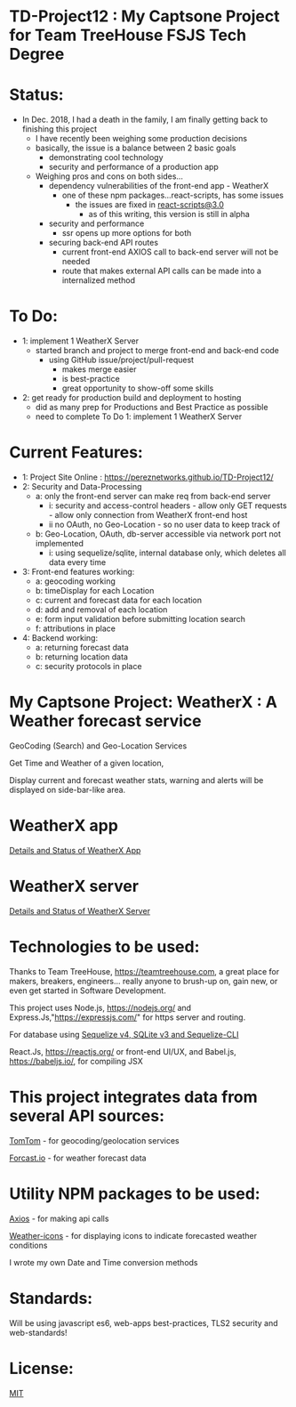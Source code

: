 # TD-Project12 : My Captsone Project for Team TreeHouse FSJS Tech Degree

# Status:

  - In Dec. 2018, I had a death in the family, I am finally getting back to finishing this project
     - I have recently been weighing some production decisions
      - basically, the issue is a balance between 2 basic goals
        - demonstrating cool technology
        - security and performance of a production app
    - Weighing pros and cons on both sides...     
      - dependency vulnerabilities of the front-end app - WeatherX
        - one of these npm packages...react-scripts, has some issues
          - the issues are fixed in react-scripts@3.0
            - as of this writing, this version is still in alpha
      - security and performance
        - ssr opens up more options for both
      - securing back-end API routes
        - current front-end AXIOS call to back-end server will not be needed
        - route that makes external API calls can be made into a  internalized method

# To Do:
  - 1: implement 1 WeatherX Server
       - started branch and project to merge front-end and back-end code
          - using GitHub issue/project/pull-request
            - makes merge easier
            - is best-practice
            - great opportunity to show-off some skills
  - 2: get ready for production build and deployment to hosting
      - did as many prep for Productions and Best Practice as possible
      - need to complete To Do 1: implement 1 WeatherX Server  

# Current Features:

  - 1: Project Site Online : https://pereznetworks.github.io/TD-Project12/
  - 2: Security and Data-Processing
      - a: only the front-end server can make req from back-end server
        - i: security and access-control headers
              - allow only GET requests
              - allow only connection from WeatherX front-end host
        - ii no OAuth, no Geo-Location - so no user data to keep track of
      - b: Geo-Location, OAuth, db-server accessible via network port not implemented
        - i: using sequelize/sqlite, internal database only, which deletes all data every time
  - 3: Front-end features working:  
      - a: geocoding working
      - b: timeDisplay for each Location
      - c: current and forecast data for each location
      - d: add and removal of each location
      - e: form input validation before submitting location search
      - f: attributions in place
  - 4: Backend working:
      - a: returning forecast data
      - b: returning location data
      - c: security protocols in place

# My Captsone Project:  WeatherX : A Weather forecast service  

GeoCoding (Search) and Geo-Location Services

Get Time and Weather of a given location,

Display current and forecast weather stats, warning and alerts will be displayed on side-bar-like area.

# WeatherX app

[Details and Status of WeatherX App](https://github.com/pereznetworks/TD-Project12/tree/master/WeatherX)

# WeatherX server

[Details and Status of WeatherX Server](https://github.com/pereznetworks/TD-Project12/tree/master/WeatherX-Server)

# Technologies to be used:

Thanks to Team TreeHouse, https://teamtreehouse.com, a great place for makers, breakers, engineers... really anyone to brush-up on, gain new, or even get started in Software Development.

This project uses Node.js, https://nodejs.org/ and Express.Js,"https://expressjs.com/" for https server and routing.

For database using [Sequelize v4, SQLite v3 and Sequelize-CLI](http://docs.sequelizejs.com/)

React.Js, https://reactjs.org/ or front-end UI/UX, and Babel.js, https://babeljs.io/, for compiling JSX

# This project integrates data from several API sources:  

[TomTom](https://developer.tomtom.com/maps-sdk-web) - for geocoding/geolocation services

[Forcast.io](https://darksky.net/dev/docs) - for weather forecast data

# Utility NPM packages to be used:

[Axios](https://www.npmjs.com/package/axios) - for making api calls

[Weather-icons](https://www.npmjs.com/package/weather-icons) - for displaying icons to indicate forecasted weather conditions

I wrote my own Date and Time conversion methods

# Standards:

Will be using javascript es6, web-apps best-practices, TLS2 security and web-standards!

# License:

[MIT](https://github.com/pereznetworks/TD-Project12/blob/master/LICENSE)
